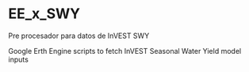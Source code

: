 # EE_x_SWY
Pre procesador para datos de InVEST SWY</p>
Google Erth Engine scripts to fetch InVEST Seasonal Water Yield model inputs
